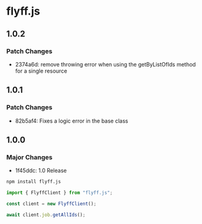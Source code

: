 # flyff.js

## 1.0.2

### Patch Changes

- 2374a6d: remove throwing error when using the getByListOfIds method for a single resource

## 1.0.1

### Patch Changes

- 82b5af4: Fixes a logic error in the base class

## 1.0.0

### Major Changes

- 1f45ddc: 1.0 Release

```bash
npm install flyff.js
```

```js
import { FlyffClient } from "flyff.js";

const client = new FlyffClient();
```

```js
await client.job.getAllIds();
```
